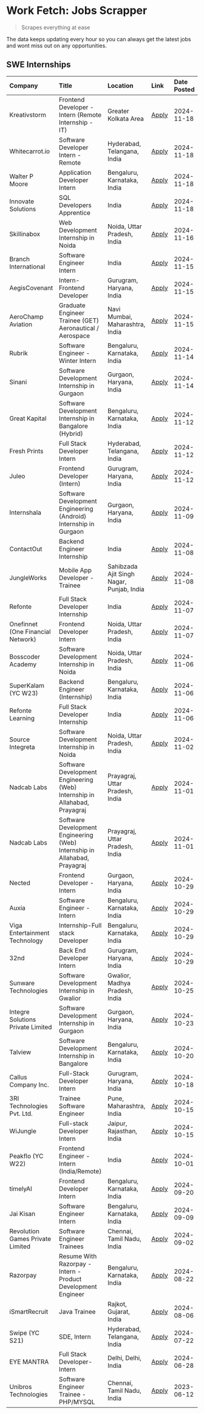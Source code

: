 # Work Fetch: Jobs Scrapper
> Scrapes everything at ease

The data keeps updating every hour so you can always get the latest jobs and wont miss out on any opportunities.

## SWE Internships
<!--START_SECTION:workfetch-->
| Company                           | Title                                                                     | Location                                  | Link                                                                                                                                                                                                                                          | Date Posted   |
|:----------------------------------|:--------------------------------------------------------------------------|:------------------------------------------|:----------------------------------------------------------------------------------------------------------------------------------------------------------------------------------------------------------------------------------------------|:--------------|
| Kreativstorm                      | Frontend Developer - Intern (Remote Internship - IT)                      | Greater Kolkata Area                      | [Apply](https://in.linkedin.com/jobs/view/frontend-developer-intern-remote-internship-it-at-kreativstorm-4079519905?position=23&pageNum=0&refId=4XkQvi52P67eeAP4Bvs1QQ%3D%3D&trackingId=tFSZoRQDSmzfI1HRHsSwKw%3D%3D)                         | 2024-11-18    |
| Whitecarrot.io                    | Software Developer Intern - Remote                                        | Hyderabad, Telangana, India               | [Apply](https://in.linkedin.com/jobs/view/software-developer-intern-remote-at-whitecarrot-io-4079334280?position=27&pageNum=0&refId=4XkQvi52P67eeAP4Bvs1QQ%3D%3D&trackingId=QDT52ZnAVYUQIcpSMdiG5A%3D%3D)                                     | 2024-11-18    |
| Walter P Moore                    | Application Developer Intern                                              | Bengaluru, Karnataka, India               | [Apply](https://in.linkedin.com/jobs/view/application-developer-intern-at-walter-p-moore-4077126811?position=43&pageNum=0&refId=4XkQvi52P67eeAP4Bvs1QQ%3D%3D&trackingId=02rc7YfJckqD3%2FMPLeIm7Q%3D%3D)                                       | 2024-11-18    |
| Innovate Solutions                | SQL Developers Apprentice                                                 | India                                     | [Apply](https://in.linkedin.com/jobs/view/sql-developers-apprentice-at-innovate-solutions-4079309331?position=44&pageNum=0&refId=4XkQvi52P67eeAP4Bvs1QQ%3D%3D&trackingId=e051%2FW7VFN2cJ7op7jzRdQ%3D%3D)                                      | 2024-11-18    |
| Skillinabox                       | Web Development Internship in Noida                                       | Noida, Uttar Pradesh, India               | [Apply](https://in.linkedin.com/jobs/view/web-development-internship-in-noida-at-skillinabox-4077783016?position=37&pageNum=0&refId=4XkQvi52P67eeAP4Bvs1QQ%3D%3D&trackingId=FNp0iyn8LWP5xvlAGEjLSg%3D%3D)                                     | 2024-11-16    |
| Branch International              | Software Engineer Intern                                                  | India                                     | [Apply](https://in.linkedin.com/jobs/view/software-engineer-intern-at-branch-international-4054425650?position=39&pageNum=0&refId=4XkQvi52P67eeAP4Bvs1QQ%3D%3D&trackingId=qGDKv7dt7g5gKnDCJcjv0A%3D%3D)                                       | 2024-11-15    |
| AegisCovenant                     | Intern- Frontend Developer                                                | Gurugram, Haryana, India                  | [Apply](https://in.linkedin.com/jobs/view/intern-frontend-developer-at-aegiscovenant-4077391475?position=40&pageNum=0&refId=4XkQvi52P67eeAP4Bvs1QQ%3D%3D&trackingId=F4hllQWI7a6oX6BGgKpEAg%3D%3D)                                             | 2024-11-15    |
| AeroChamp Aviation                | Graduate Engineer Trainee (GET) Aeronautical / Aerospace                  | Navi Mumbai, Maharashtra, India           | [Apply](https://in.linkedin.com/jobs/view/graduate-engineer-trainee-get-aeronautical-aerospace-at-aerochamp-aviation-4075807848?position=51&pageNum=0&refId=4XkQvi52P67eeAP4Bvs1QQ%3D%3D&trackingId=Mno38kvCjHyQaGdes%2FR28Q%3D%3D)           | 2024-11-15    |
| Rubrik                            | Software Engineer - Winter Intern                                         | Bengaluru, Karnataka, India               | [Apply](https://in.linkedin.com/jobs/view/software-engineer-winter-intern-at-rubrik-4006567784?position=17&pageNum=0&refId=4XkQvi52P67eeAP4Bvs1QQ%3D%3D&trackingId=PKXh2tP1caOTSm3heSjvfg%3D%3D)                                              | 2024-11-14    |
| Sinani                            | Software Development Internship in Gurgaon                                | Gurgaon, Haryana, India                   | [Apply](https://in.linkedin.com/jobs/view/software-development-internship-in-gurgaon-at-sinani-4075922787?position=21&pageNum=0&refId=4XkQvi52P67eeAP4Bvs1QQ%3D%3D&trackingId=3VjfhivwY6o94ams3ddAbg%3D%3D)                                   | 2024-11-14    |
| Great Kapital                     | Software Development Internship in Bangalore (Hybrid)                     | Bengaluru, Karnataka, India               | [Apply](https://in.linkedin.com/jobs/view/software-development-internship-in-bangalore-hybrid-at-great-kapital-4074322094?position=22&pageNum=0&refId=4XkQvi52P67eeAP4Bvs1QQ%3D%3D&trackingId=HSrSlrtvCWwxOkYGx9XVDQ%3D%3D)                   | 2024-11-12    |
| Fresh Prints                      | Full Stack Developer Intern                                               | Hyderabad, Telangana, India               | [Apply](https://in.linkedin.com/jobs/view/full-stack-developer-intern-at-fresh-prints-4074759619?position=31&pageNum=0&refId=4XkQvi52P67eeAP4Bvs1QQ%3D%3D&trackingId=ik5caga0wqJoJMxV3LU%2Fmg%3D%3D)                                          | 2024-11-12    |
| Juleo                             | Frontend Developer (Intern)                                               | Gurugram, Haryana, India                  | [Apply](https://in.linkedin.com/jobs/view/frontend-developer-intern-at-juleo-4072443159?position=50&pageNum=0&refId=4XkQvi52P67eeAP4Bvs1QQ%3D%3D&trackingId=27RwKh6IYD4ejd5yE2EldQ%3D%3D)                                                     | 2024-11-12    |
| Internshala                       | Software Development Engineering (Android) Internship in Gurgaon          | Gurgaon, Haryana, India                   | [Apply](https://in.linkedin.com/jobs/view/software-development-engineering-android-internship-in-gurgaon-at-internshala-4072320460?position=11&pageNum=0&refId=4XkQvi52P67eeAP4Bvs1QQ%3D%3D&trackingId=Vw9eNwMKHke9Jmi63xd1nQ%3D%3D)          | 2024-11-09    |
| ContactOut                        | Backend Engineer Internship                                               | India                                     | [Apply](https://in.linkedin.com/jobs/view/backend-engineer-internship-at-contactout-4072113426?position=25&pageNum=0&refId=4XkQvi52P67eeAP4Bvs1QQ%3D%3D&trackingId=a%2B%2B0GCkHS8cEnKcZrzxuTA%3D%3D)                                          | 2024-11-08    |
| JungleWorks                       | Mobile App Developer - Trainee                                            | Sahibzada Ajit Singh Nagar, Punjab, India | [Apply](https://in.linkedin.com/jobs/view/mobile-app-developer-trainee-at-jungleworks-4069768065?position=60&pageNum=0&refId=4XkQvi52P67eeAP4Bvs1QQ%3D%3D&trackingId=igcq6zuKUkE%2BMwjohZ7b2w%3D%3D)                                          | 2024-11-08    |
| Refonte                           | Full Stack Developer Internship                                           | India                                     | [Apply](https://in.linkedin.com/jobs/view/full-stack-developer-internship-at-refonte-4071576773?position=45&pageNum=0&refId=4XkQvi52P67eeAP4Bvs1QQ%3D%3D&trackingId=YqxjT9JyvX5x9fVV1ONVSA%3D%3D)                                             | 2024-11-07    |
| Onefinnet (One Financial Network) | Frontend Developer Intern                                                 | Noida, Uttar Pradesh, India               | [Apply](https://in.linkedin.com/jobs/view/frontend-developer-intern-at-onefinnet-one-financial-network-4067260672?position=54&pageNum=0&refId=4XkQvi52P67eeAP4Bvs1QQ%3D%3D&trackingId=xjk2xi4sRAs7WHiU9nW2fw%3D%3D)                           | 2024-11-07    |
| Bosscoder Academy                 | Software Development Internship in Noida                                  | Noida, Uttar Pradesh, India               | [Apply](https://in.linkedin.com/jobs/view/software-development-internship-in-noida-at-bosscoder-academy-4070090866?position=13&pageNum=0&refId=4XkQvi52P67eeAP4Bvs1QQ%3D%3D&trackingId=nxHlMVUKXeSAVdKxkWFrUw%3D%3D)                          | 2024-11-06    |
| SuperKalam (YC W23)               | Backend Engineer (Internship)                                             | Bengaluru, Karnataka, India               | [Apply](https://in.linkedin.com/jobs/view/backend-engineer-internship-at-superkalam-yc-w23-4069134451?position=28&pageNum=0&refId=4XkQvi52P67eeAP4Bvs1QQ%3D%3D&trackingId=yQiFolmuOHZSIxBQd5cRyQ%3D%3D)                                       | 2024-11-06    |
| Refonte Learning                  | Full Stack Developer Internship                                           | India                                     | [Apply](https://in.linkedin.com/jobs/view/full-stack-developer-internship-at-refonte-learning-4070516081?position=36&pageNum=0&refId=4XkQvi52P67eeAP4Bvs1QQ%3D%3D&trackingId=KjIrWE6KS7glIJCnSp4d6g%3D%3D)                                    | 2024-11-06    |
| Source Integreta                  | Software Development Internship in Noida                                  | Noida, Uttar Pradesh, India               | [Apply](https://in.linkedin.com/jobs/view/software-development-internship-in-noida-at-source-integreta-4066120527?position=14&pageNum=0&refId=4XkQvi52P67eeAP4Bvs1QQ%3D%3D&trackingId=b2%2BZoTdrYL3%2B4SfV3LoL2Q%3D%3D)                       | 2024-11-02    |
| Nadcab Labs                       | Software Development Engineering (Web) Internship in Allahabad, Prayagraj | Prayagraj, Uttar Pradesh, India           | [Apply](https://in.linkedin.com/jobs/view/software-development-engineering-web-internship-in-allahabad-prayagraj-at-nadcab-labs-4064940107?position=2&pageNum=0&refId=4XkQvi52P67eeAP4Bvs1QQ%3D%3D&trackingId=SlrowSbByr3uENPzitEYNg%3D%3D)   | 2024-11-01    |
| Nadcab Labs                       | Software Development Engineering (Web) Internship in Allahabad, Prayagraj | Prayagraj, Uttar Pradesh, India           | [Apply](https://in.linkedin.com/jobs/view/software-development-engineering-web-internship-in-allahabad-prayagraj-at-nadcab-labs-4064934919?position=3&pageNum=0&refId=4XkQvi52P67eeAP4Bvs1QQ%3D%3D&trackingId=nehUaQVyf%2Fny9hn6ut6UXA%3D%3D) | 2024-11-01    |
| Nected                            | Frontend Developer - Intern                                               | Gurgaon, Haryana, India                   | [Apply](https://in.linkedin.com/jobs/view/frontend-developer-intern-at-nected-4060911002?position=8&pageNum=0&refId=4XkQvi52P67eeAP4Bvs1QQ%3D%3D&trackingId=5seWcO4zXES5p08hwIQuXg%3D%3D)                                                     | 2024-10-29    |
| Auxia                             | Software Engineer - Intern                                                | Bengaluru, Karnataka, India               | [Apply](https://in.linkedin.com/jobs/view/software-engineer-intern-at-auxia-4060904544?position=19&pageNum=0&refId=4XkQvi52P67eeAP4Bvs1QQ%3D%3D&trackingId=brCrAU4RtByR%2FqieedHukQ%3D%3D)                                                    | 2024-10-29    |
| Viga Entertainment Technology     | Internship-Full stack Developer                                           | Bengaluru, Karnataka, India               | [Apply](https://in.linkedin.com/jobs/view/internship-full-stack-developer-at-viga-entertainment-technology-4061962911?position=32&pageNum=0&refId=4XkQvi52P67eeAP4Bvs1QQ%3D%3D&trackingId=GjaHeQC%2BUgN8LDavnNuk6w%3D%3D)                     | 2024-10-29    |
| 32nd                              | Back End Developer Intern                                                 | Gurugram, Haryana, India                  | [Apply](https://in.linkedin.com/jobs/view/back-end-developer-intern-at-32nd-4062280105?position=41&pageNum=0&refId=4XkQvi52P67eeAP4Bvs1QQ%3D%3D&trackingId=gRDqZeRP5O%2FvQ3ENuJuj9Q%3D%3D)                                                    | 2024-10-29    |
| Sunware Technologies              | Software Development Internship in Gwalior                                | Gwalior, Madhya Pradesh, India            | [Apply](https://in.linkedin.com/jobs/view/software-development-internship-in-gwalior-at-sunware-technologies-4059018500?position=16&pageNum=0&refId=4XkQvi52P67eeAP4Bvs1QQ%3D%3D&trackingId=SFywC%2FI4vCTyEkc7puJUPA%3D%3D)                   | 2024-10-25    |
| Integre Solutions Private Limited | Software Development Internship in Gurgaon                                | Gurgaon, Haryana, India                   | [Apply](https://in.linkedin.com/jobs/view/software-development-internship-in-gurgaon-at-integre-solutions-private-limited-4056951853?position=10&pageNum=0&refId=4XkQvi52P67eeAP4Bvs1QQ%3D%3D&trackingId=gLOZq%2BkCnKusjUTbW0IbAg%3D%3D)      | 2024-10-23    |
| Talview                           | Software Development Internship in Bangalore                              | Bengaluru, Karnataka, India               | [Apply](https://in.linkedin.com/jobs/view/software-development-internship-in-bangalore-at-talview-4055420944?position=5&pageNum=0&refId=4XkQvi52P67eeAP4Bvs1QQ%3D%3D&trackingId=oY9X9G4gXLH8NDQl6MRvtQ%3D%3D)                                 | 2024-10-20    |
| Callus Company Inc.               | Full-Stack Developer Intern                                               | Gurugram, Haryana, India                  | [Apply](https://in.linkedin.com/jobs/view/full-stack-developer-intern-at-callus-company-inc-4052948592?position=29&pageNum=0&refId=4XkQvi52P67eeAP4Bvs1QQ%3D%3D&trackingId=vZEhKBdWO%2BRyITiE45l2Xg%3D%3D)                                    | 2024-10-18    |
| 3RI Technologies Pvt. Ltd.        | Trainee Software Engineer                                                 | Pune, Maharashtra, India                  | [Apply](https://in.linkedin.com/jobs/view/trainee-software-engineer-at-3ri-technologies-pvt-ltd-4048233384?position=46&pageNum=0&refId=4XkQvi52P67eeAP4Bvs1QQ%3D%3D&trackingId=AHuXYloudeSnJlb3SdGD5Q%3D%3D)                                  | 2024-10-15    |
| WiJungle                          | Full-stack Developer Intern                                               | Jaipur, Rajasthan, India                  | [Apply](https://in.linkedin.com/jobs/view/full-stack-developer-intern-at-wijungle-4048227759?position=53&pageNum=0&refId=4XkQvi52P67eeAP4Bvs1QQ%3D%3D&trackingId=eYift6N%2FZ3cHi7xFn8vceQ%3D%3D)                                              | 2024-10-15    |
| Peakflo (YC W22)                  | Frontend Engineer - Intern (India/Remote)                                 | India                                     | [Apply](https://in.linkedin.com/jobs/view/frontend-engineer-intern-india-remote-at-peakflo-yc-w22-4037729755?position=9&pageNum=0&refId=4XkQvi52P67eeAP4Bvs1QQ%3D%3D&trackingId=UoCACXRWztlmteNYQd8n6w%3D%3D)                                 | 2024-10-01    |
| timelyAI                          | Frontend Developer Intern                                                 | Bengaluru, Karnataka, India               | [Apply](https://in.linkedin.com/jobs/view/frontend-developer-intern-at-timelyai-4030925040?position=12&pageNum=0&refId=4XkQvi52P67eeAP4Bvs1QQ%3D%3D&trackingId=k%2BdyUUQnHAm4MMrxMXir%2Fw%3D%3D)                                              | 2024-09-20    |
| Jai Kisan                         | Software Engineer Intern                                                  | Bengaluru, Karnataka, India               | [Apply](https://in.linkedin.com/jobs/view/software-engineer-intern-at-jai-kisan-4024075360?position=35&pageNum=0&refId=4XkQvi52P67eeAP4Bvs1QQ%3D%3D&trackingId=h2bhykJLA27%2FKNIZ35xWuA%3D%3D)                                                | 2024-09-09    |
| Revolution Games Private Limited  | Software Engineer Trainees                                                | Chennai, Tamil Nadu, India                | [Apply](https://in.linkedin.com/jobs/view/software-engineer-trainees-at-revolution-games-private-limited-4015912927?position=33&pageNum=0&refId=4XkQvi52P67eeAP4Bvs1QQ%3D%3D&trackingId=XAMm0HxLitqkX2OVc9ZFkA%3D%3D)                         | 2024-09-02    |
| Razorpay                          | Resume With Razorpay - Intern - Product Development Engineer              | Bengaluru, Karnataka, India               | [Apply](https://in.linkedin.com/jobs/view/resume-with-razorpay-intern-product-development-engineer-at-razorpay-4007395641?position=4&pageNum=0&refId=4XkQvi52P67eeAP4Bvs1QQ%3D%3D&trackingId=6fnxp7n2wAovOyNynNCQAQ%3D%3D)                    | 2024-08-22    |
| iSmartRecruit                     | Java Trainee                                                              | Rajkot, Gujarat, India                    | [Apply](https://in.linkedin.com/jobs/view/java-trainee-at-ismartrecruit-3992301825?position=38&pageNum=0&refId=4XkQvi52P67eeAP4Bvs1QQ%3D%3D&trackingId=I0lFACbt4nB6M474rWtGeA%3D%3D)                                                          | 2024-08-06    |
| Swipe (YC S21)                    | SDE, Intern                                                               | Hyderabad, Telangana, India               | [Apply](https://in.linkedin.com/jobs/view/sde-intern-at-swipe-yc-s21-3980368092?position=56&pageNum=0&refId=4XkQvi52P67eeAP4Bvs1QQ%3D%3D&trackingId=e1DJ2nz8PJVeIB0oqmtcrw%3D%3D)                                                             | 2024-07-22    |
| EYE MANTRA                        | Full Stack Developer- Intern                                              | Delhi, Delhi, India                       | [Apply](https://in.linkedin.com/jobs/view/full-stack-developer-intern-at-eye-mantra-3960988037?position=55&pageNum=0&refId=4XkQvi52P67eeAP4Bvs1QQ%3D%3D&trackingId=t9DSKhV6tG8pyYc0Bn6eLw%3D%3D)                                              | 2024-06-28    |
| Unibros Technologies              | Software Engineer Trainee - PHP/MYSQL                                     | Chennai, Tamil Nadu, India                | [Apply](https://in.linkedin.com/jobs/view/software-engineer-trainee-php-mysql-at-unibros-technologies-3656599241?position=49&pageNum=0&refId=4XkQvi52P67eeAP4Bvs1QQ%3D%3D&trackingId=156s37Ji6drhlDsu%2FYsmYw%3D%3D)                          | 2023-06-12    |
<!--END_SECTION:workfetch-->
